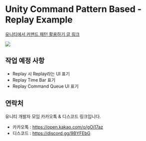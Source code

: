 # Unity Command Pattern Based - Replay Example

[유니티에서 커맨드 패턴 활용하기 글 링크](https://korstrix.github.io/unity/unitylibrary/designpattern/github/Command_Pattern/)

![](https://github.com/KorStrix/Unity_CommandPattern/blob/master/Image_ForGithub/Replay.gif?raw=true)

## 작업 예정 사항

- Replay 시 Replay라는 UI 표기
- Replay Time Bar 표기
- Replay Command Queue UI 표기

## 연락처
유니티 개발자 모임 카카오톡 & 디스코드 링크입니다.

- 카카오톡 : https://open.kakao.com/o/gOi17az
- 디스코드 : https://discord.gg/9BYFEbG
